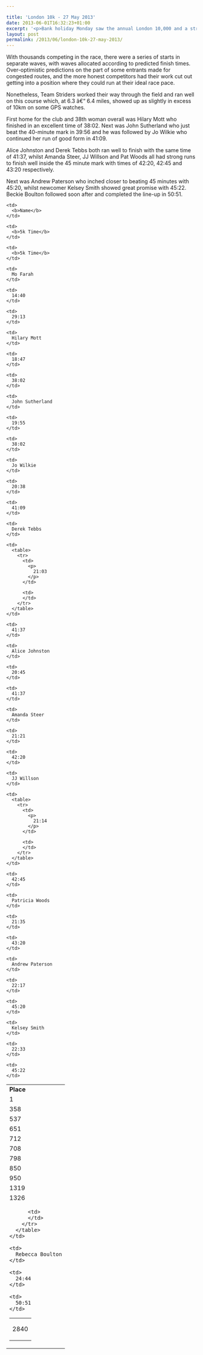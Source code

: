 ```yaml
---

title: 'London 10k - 27 May 2013'
date: 2013-06-01T16:32:23+01:00
excerpt: '<p>Bank holiday Monday saw the annual London 10,000 and a strong team of Striders travelled down to line-up on the Mall against a host of stars, including double Olympic gold medallist Mo Farah.</p>'
layout: post
permalink: /2013/06/london-10k-27-may-2013/
---
```

With thousands competing in the race, there were a series of starts in separate waves, with waves allocated according to predicted finish times. Over-optimistic predictions on the part of some entrants made for congested routes, and the more honest competitors had their work cut out getting into a position where they could run at their ideal race pace.

Nonetheless, Team Striders worked their way through the field and ran well on this course which, at 6.3 â€“ 6.4 miles, showed up as slightly in excess of 10km on some GPS watches.

First home for the club and 38th woman overall was Hilary Mott who finished in an excellent time of 38:02. Next was John Sutherland who just beat the 40-minute mark in 39:56 and he was followed by Jo Wilkie who continued her run of good form in 41:09. 

Alice Johnston and Derek Tebbs both ran well to finish with the same time of 41:37, whilst Amanda Steer, JJ Willson and Pat Woods all had strong runs to finish well inside the 45 minute mark with times of 42:20, 42:45 and 43:20 respectively.

Next was Andrew Paterson who inched closer to beating 45 minutes with 45:20, whilst newcomer Kelsey Smith showed great promise with 45:22. Beckie Boulton followed soon after and completed the line-up in 50:51.

<table>
  <tr>
    <td>
      <b>Place</b>
    </td>
    
    <td>
      <b>Name</b>
    </td>
    
    <td>
      <b>5k Time</b>
    </td>
    
    <td>
      <b>5k Time</b>
    </td>
  </tr>
  
  <tr>
    <td>
      1
    </td>
    
    <td>
      Mo Farah
    </td>
    
    <td>
      14:40
    </td>
    
    <td>
      29:13
    </td>
  </tr>
  
  <tr>
    <td>
      358
    </td>
    
    <td>
      Hilary Mott
    </td>
    
    <td>
      18:47
    </td>
    
    <td>
      38:02
    </td>
  </tr>
  
  <tr>
    <td>
      537
    </td>
    
    <td>
      John Sutherland
    </td>
    
    <td>
      19:55
    </td>
    
    <td>
      38:02
    </td>
  </tr>
  
  <tr>
    <td>
      651
    </td>
    
    <td>
      Jo Wilkie
    </td>
    
    <td>
      20:38
    </td>
    
    <td>
      41:09
    </td>
  </tr>
  
  <tr>
    <td>
      712
    </td>
    
    <td>
      Derek Tebbs
    </td>
    
    <td>
      <table>
        <tr>
          <td>
            <p>
              21:03
            </p>
          </td>
          
          <td>
          </td>
        </tr>
      </table>
    </td>
    
    <td>
      41:37
    </td>
  </tr>
  
  <tr>
    <td>
      708
    </td>
    
    <td>
      Alice Johnston
    </td>
    
    <td>
      20:45
    </td>
    
    <td>
      41:37
    </td>
  </tr>
  
  <tr>
    <td>
      798
    </td>
    
    <td>
      Amanda Steer
    </td>
    
    <td>
      21:21
    </td>
    
    <td>
      42:20
    </td>
  </tr>
  
  <tr>
    <td>
      850
    </td>
    
    <td>
      JJ Willson
    </td>
    
    <td>
      <table>
        <tr>
          <td>
            <p>
              21:14
            </p>
          </td>
          
          <td>
          </td>
        </tr>
      </table>
    </td>
    
    <td>
      42:45
    </td>
  </tr>
  
  <tr>
    <td>
      950
    </td>
    
    <td>
      Patricia Woods
    </td>
    
    <td>
      21:35
    </td>
    
    <td>
      43:20
    </td>
  </tr>
  
  <tr>
    <td>
      1319
    </td>
    
    <td>
      Andrew Paterson
    </td>
    
    <td>
      22:17
    </td>
    
    <td>
      45:20
    </td>
  </tr>
  
  <tr>
    <td>
      1326
    </td>
    
    <td>
      Kelsey Smith
    </td>
    
    <td>
      22:33
    </td>
    
    <td>
      45:22
    </td>
  </tr>
  
  <tr>
    <td>
      <table>
        <tr>
          <td>
            <p>
              2840
            </p>
          </td>
          
          <td>
          </td>
        </tr>
      </table>
    </td>
    
    <td>
      Rebecca Boulton
    </td>
    
    <td>
      24:44
    </td>
    
    <td>
      50:51
    </td>
  </tr>
</table>